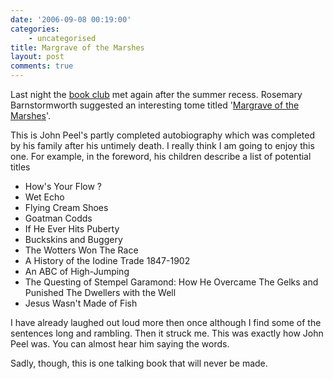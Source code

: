 ```yaml
---
date: '2006-09-08 00:19:00'
categories:
    - uncategorised
title: Margrave of the Marshes
layout: post
comments: true
---
```

Last night the
[book club](http://www.nbrightside.com/blog/2006/04/19/book-club/) met
again after the summer recess. Rosemary Barnstormworth suggested an
interesting tome titled
'[Margrave of the Marshes](http://www.amazon.co.uk/Margrave-Marshes-John-Peel/dp/0552551198/sr=8-1/qid=1157649295/ref=pd_ka_1/026-8111829-2918848?ie=UTF8&s=gateway)'.

This is John Peel's partly completed autobiography which was completed
by his family after his untimely death. I really think I am going to
enjoy this one. For example, in the foreword, his children describe a
list of potential titles

-   How's Your Flow ?
-   Wet Echo
-   Flying Cream Shoes
-   Goatman Codds
-   If He Ever Hits Puberty
-   Buckskins and Buggery
-   The Wotters Won The Race
-   A History of the Iodine Trade 1847-1902
-   An ABC of High-Jumping
-   The Questing of Stempel Garamond: How He Overcame The Gelks and
    Punished The Dwellers with the Well
-   Jesus Wasn't Made of Fish

I have already laughed out loud more then once although I find some of
the sentences long and rambling. Then it struck me. This was exactly how
John Peel was. You can almost hear him saying the words.

Sadly, though, this is one talking book that will never be made.

